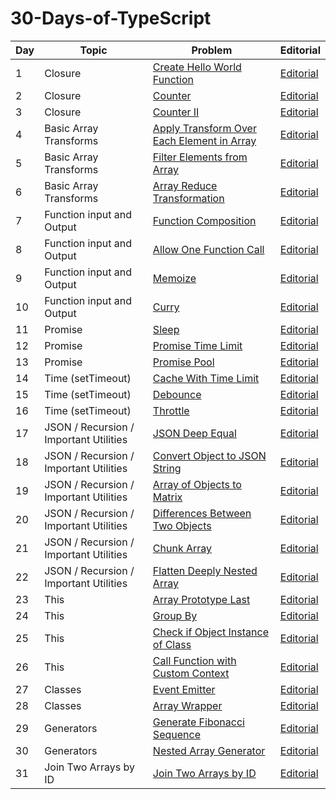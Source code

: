 # 30-Days-of-TypeScript
| Day | Topic                                  | Problem                                                                    | Editorial                                                                                        |
| --- | -------------------------------------- | -------------------------------------------------------------------------- | ------------------------------------------------------------------------------------------------ |
| 1   | Closure                                | [Create Hello World Function](https://datayi.cn/w/QPDw0kJR)                | [Editorial](https://datayi.cn/w/j9yDnOOo)                                                        |
| 2   | Closure                                | [Counter](https://datayi.cn/w/xogkVqBo)                                    | [Editorial](https://leetcode.com/problems/counter/editorial/)                                    |
| 3   | Closure                                | [Counter II](https://datayi.cn/w/xRxVYOXo)                                 | [Editorial](https://leetcode.com/problems/counter-ii/editorial)                                  |
| 4   | Basic Array Transforms                 | [Apply Transform Over Each Element in Array](https://datayi.cn/w/noqbNOv9) | [Editorial](https://leetcode.com/problems/apply-transform-over-each-element-in-array/editorial/) |
| 5   | Basic Array Transforms                 | [Filter Elements from Array](https://datayi.cn/w/a9a5VZr9)                 | [Editorial](https://leetcode.com/problems/filter-elements-from-array/editorial/)                 |
| 6   | Basic Array Transforms                 | [Array Reduce Transformation](https://datayi.cn/w/nPN45jD9)                | [Editorial](https://leetcode.com/problems/array-reduce-transformation/editorial/)                |
| 7   | Function input and Output              | [Function Composition](https://datayi.cn/w/4PY7wZM9)                       | [Editorial](https://leetcode.com/problems/function-composition/editorial/)                       |
| 8   | Function input and Output              | [Allow One Function Call](https://datayi.cn/w/a9By01Oo)                    | [Editorial](https://leetcode.com/problems/allow-one-function-call/editorial/)                    |
| 9   | Function input and Output              | [Memoize](https://datayi.cn/w/nRbADVd9)                                    | [Editorial](https://leetcode.com/problems/memoize/editorial/)                                    |
| 10  | Function input and Output              | [Curry](https://datayi.cn/w/QRekxgjo)                                      | [Editorial](https://leetcode.com/problems/curry/editorial/)                                      |
| 11  | Promise                                | [Sleep](https://datayi.cn/w/5Rp2Wmzo)                                      | [Editorial](https://leetcode.com/problems/sleep/editorial/)                                      |
| 12  | Promise                                | [Promise Time Limit](https://datayi.cn/w/nombN5Z9)                         | [Editorial](https://leetcode.com/problems/promise-time-limit/editorial/)                         |
| 13  | Promise                                | [Promise Pool](https://datayi.cn/w/3oLQwOg9)                               | [Editorial](https://leetcode.com/problems/promise-pool/editorial/)                               |
| 14  | Time (setTimeout)                      | [Cache With Time Limit](https://datayi.cn/w/1P64Enz9)                      | [Editorial](https://leetcode.com/problems/cache-with-time-limit/editorial/)                      |
| 15  | Time (setTimeout)                      | [Debounce](https://datayi.cn/w/AovN2Ojo)                                   | [Editorial](https://leetcode.com/problems/debounce/editorial/)                                   |
| 16  | Time (setTimeout)                      | [Throttle](https://datayi.cn/w/bR7jOnr9)                                   | [Editorial](https://leetcode.com/problems/throttle/editorial/)                                   |
| 17  | JSON / Recursion / Important Utilities | [JSON Deep Equal](https://datayi.cn/w/4PKqJ0z9)                            | [Editorial](https://leetcode.com/problems/json-deep-equal/editorial/)                            |
| 18  | JSON / Recursion / Important Utilities | [Convert Object to JSON String](https://datayi.cn/w/GPnkNmWo)              | [Editorial](https://leetcode.com/problems/convert-object-to-json-string/editorial/)              |
| 19  | JSON / Recursion / Important Utilities | [Array of Objects to Matrix](https://datayi.cn/w/EoZk0Zy9)                 | [Editorial](https://leetcode.com/problems/array-of-objects-to-matrix/editorial/)                 |
| 20  | JSON / Recursion / Important Utilities | [Differences Between Two Objects](https://datayi.cn/w/LPdzgyA9)            | [Editorial](https://leetcode.com/problems/differences-between-two-objects/editorial/)            |
| 21  | JSON / Recursion / Important Utilities | [Chunk Array](https://datayi.cn/w/YoXvrdGR)                                | [Editorial](https://leetcode.com/problems/chunk-array/editorial/)                                |
| 22  | JSON / Recursion / Important Utilities | [Flatten Deeply Nested Array](https://datayi.cn/w/rREX6Gm9)                | [Editorial](https://leetcode.com/problems/flatten-deeply-nested-array/editorial/)                |
| 23  | This                                   | [Array Prototype Last](https://datayi.cn/w/GR434na9)                       | [Editorial](https://leetcode.com/problems/array-prototype-last/editorial/)                       |
| 24  | This                                   | [Group By](https://datayi.cn/w/WoM5GZKo)                                   | [Editorial](https://leetcode.com/problems/group-by/editorial/)                                   |
| 25  | This                                   | [Check if Object Instance of Class](https://datayi.cn/w/qPkbxBwR)          | [Editorial](https://leetcode.com/problems/check-if-object-instance-of-class/editorial/)          |
| 26  | This                                   | [Call Function with Custom Context](https://datayi.cn/w/39lbqjpP)          | [Editorial](https://leetcode.com/problems/call-function-with-custom-context/editorial/)          |
| 27  | Classes                                | [Event Emitter](https://datayi.cn/w/lPQDyGjR)                              | [Editorial](https://leetcode.com/problems/event-emitter/editorial/)                              |
| 28  | Classes                                | [Array Wrapper](https://datayi.cn/w/1R3l3Q0P)                              | [Editorial](https://leetcode.com/problems/array-wrapper/editorial/)                              |
| 29  | Generators                             | [Generate Fibonacci Sequence](https://datayi.cn/w/xo040MEo)                | [Editorial](https://leetcode.com/problems/generate-fibonacci-sequence/editorial/)                |
| 30  | Generators                             | [Nested Array Generator](https://datayi.cn/w/JoOOVj1o)                     | [Editorial](https://leetcode.com/problems/nested-array-generator/editorial/)                     |
| 31  | Join Two Arrays by ID | [Join Two Arrays by ID	](https://leetcode.com/problems/join-two-arrays-by-id/)             | [Editorial](https://leetcode.com/problems/join-two-arrays-by-id/editorial/)              
